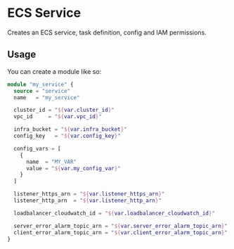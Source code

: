 # ECS Service

Creates an ECS service, task definition, config and IAM permissions.

## Usage

You can create a module like so:

```tf
module "my_service" {
  source = "service"
  name   = "my_service"

  cluster_id = "${var.cluster_id}"
  vpc_id     = "${var.vpc_id}"

  infra_bucket = "${var.infra_bucket}"
  config_key   = "${var.config_key}"

  config_vars = [
    {
      name  = "MY_VAR"
      value = "${var.my_config_var}"
    }
  ]

  listener_https_arn = "${var.listener_https_arn}"
  listener_http_arn  = "${var.listener_http_arn}"

  loadbalancer_cloudwatch_id = "${var.loadbalancer_cloudwatch_id}"

  server_error_alarm_topic_arn = "${var.server_error_alarm_topic_arn}"
  client_error_alarm_topic_arn = "${var.client_error_alarm_topic_arn}"
}
```